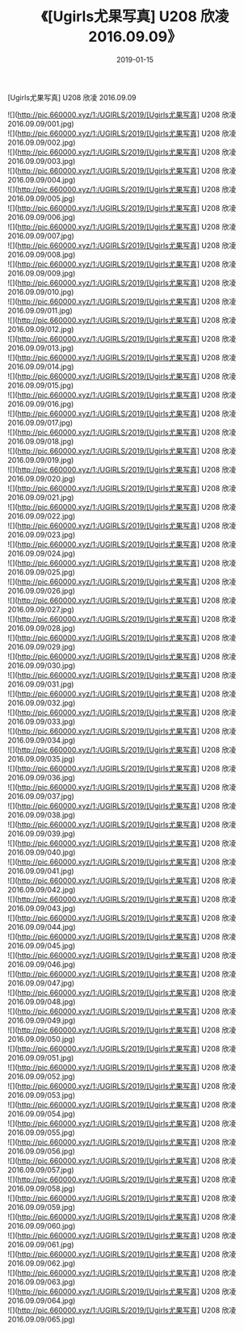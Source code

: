 ﻿---
layout: post
title:  《[Ugirls尤果写真] U208 欣凌 2016.09.09》
date:   2019-01-15
img: http://pic.660000.xyz/1:/UGIRLS/2019/[Ugirls尤果写真] U208 欣凌 2016.09.09/000.jpg
categories: [美女, 清纯, 唯美]
---

[Ugirls尤果写真] U208 欣凌 2016.09.09

 ![](http://pic.660000.xyz/1:/UGIRLS/2019/[Ugirls尤果写真] U208 欣凌 2016.09.09/001.jpg) <br>![](http://pic.660000.xyz/1:/UGIRLS/2019/[Ugirls尤果写真] U208 欣凌 2016.09.09/002.jpg) <br>![](http://pic.660000.xyz/1:/UGIRLS/2019/[Ugirls尤果写真] U208 欣凌 2016.09.09/003.jpg) <br>![](http://pic.660000.xyz/1:/UGIRLS/2019/[Ugirls尤果写真] U208 欣凌 2016.09.09/004.jpg) <br>![](http://pic.660000.xyz/1:/UGIRLS/2019/[Ugirls尤果写真] U208 欣凌 2016.09.09/005.jpg) <br>![](http://pic.660000.xyz/1:/UGIRLS/2019/[Ugirls尤果写真] U208 欣凌 2016.09.09/006.jpg) <br>![](http://pic.660000.xyz/1:/UGIRLS/2019/[Ugirls尤果写真] U208 欣凌 2016.09.09/007.jpg) <br>![](http://pic.660000.xyz/1:/UGIRLS/2019/[Ugirls尤果写真] U208 欣凌 2016.09.09/008.jpg) <br>![](http://pic.660000.xyz/1:/UGIRLS/2019/[Ugirls尤果写真] U208 欣凌 2016.09.09/009.jpg) <br>![](http://pic.660000.xyz/1:/UGIRLS/2019/[Ugirls尤果写真] U208 欣凌 2016.09.09/010.jpg) <br>![](http://pic.660000.xyz/1:/UGIRLS/2019/[Ugirls尤果写真] U208 欣凌 2016.09.09/011.jpg) <br>![](http://pic.660000.xyz/1:/UGIRLS/2019/[Ugirls尤果写真] U208 欣凌 2016.09.09/012.jpg) <br>![](http://pic.660000.xyz/1:/UGIRLS/2019/[Ugirls尤果写真] U208 欣凌 2016.09.09/013.jpg) <br>![](http://pic.660000.xyz/1:/UGIRLS/2019/[Ugirls尤果写真] U208 欣凌 2016.09.09/014.jpg) <br>![](http://pic.660000.xyz/1:/UGIRLS/2019/[Ugirls尤果写真] U208 欣凌 2016.09.09/015.jpg) <br>![](http://pic.660000.xyz/1:/UGIRLS/2019/[Ugirls尤果写真] U208 欣凌 2016.09.09/016.jpg) <br>![](http://pic.660000.xyz/1:/UGIRLS/2019/[Ugirls尤果写真] U208 欣凌 2016.09.09/017.jpg) <br>![](http://pic.660000.xyz/1:/UGIRLS/2019/[Ugirls尤果写真] U208 欣凌 2016.09.09/018.jpg) <br>![](http://pic.660000.xyz/1:/UGIRLS/2019/[Ugirls尤果写真] U208 欣凌 2016.09.09/019.jpg) <br>![](http://pic.660000.xyz/1:/UGIRLS/2019/[Ugirls尤果写真] U208 欣凌 2016.09.09/020.jpg) <br>![](http://pic.660000.xyz/1:/UGIRLS/2019/[Ugirls尤果写真] U208 欣凌 2016.09.09/021.jpg) <br>![](http://pic.660000.xyz/1:/UGIRLS/2019/[Ugirls尤果写真] U208 欣凌 2016.09.09/022.jpg) <br>![](http://pic.660000.xyz/1:/UGIRLS/2019/[Ugirls尤果写真] U208 欣凌 2016.09.09/023.jpg) <br>![](http://pic.660000.xyz/1:/UGIRLS/2019/[Ugirls尤果写真] U208 欣凌 2016.09.09/024.jpg) <br>![](http://pic.660000.xyz/1:/UGIRLS/2019/[Ugirls尤果写真] U208 欣凌 2016.09.09/025.jpg) <br>![](http://pic.660000.xyz/1:/UGIRLS/2019/[Ugirls尤果写真] U208 欣凌 2016.09.09/026.jpg) <br>![](http://pic.660000.xyz/1:/UGIRLS/2019/[Ugirls尤果写真] U208 欣凌 2016.09.09/027.jpg) <br>![](http://pic.660000.xyz/1:/UGIRLS/2019/[Ugirls尤果写真] U208 欣凌 2016.09.09/028.jpg) <br>![](http://pic.660000.xyz/1:/UGIRLS/2019/[Ugirls尤果写真] U208 欣凌 2016.09.09/029.jpg) <br>![](http://pic.660000.xyz/1:/UGIRLS/2019/[Ugirls尤果写真] U208 欣凌 2016.09.09/030.jpg) <br>![](http://pic.660000.xyz/1:/UGIRLS/2019/[Ugirls尤果写真] U208 欣凌 2016.09.09/031.jpg) <br>![](http://pic.660000.xyz/1:/UGIRLS/2019/[Ugirls尤果写真] U208 欣凌 2016.09.09/032.jpg) <br>![](http://pic.660000.xyz/1:/UGIRLS/2019/[Ugirls尤果写真] U208 欣凌 2016.09.09/033.jpg) <br>![](http://pic.660000.xyz/1:/UGIRLS/2019/[Ugirls尤果写真] U208 欣凌 2016.09.09/034.jpg) <br>![](http://pic.660000.xyz/1:/UGIRLS/2019/[Ugirls尤果写真] U208 欣凌 2016.09.09/035.jpg) <br>![](http://pic.660000.xyz/1:/UGIRLS/2019/[Ugirls尤果写真] U208 欣凌 2016.09.09/036.jpg) <br>![](http://pic.660000.xyz/1:/UGIRLS/2019/[Ugirls尤果写真] U208 欣凌 2016.09.09/037.jpg) <br>![](http://pic.660000.xyz/1:/UGIRLS/2019/[Ugirls尤果写真] U208 欣凌 2016.09.09/038.jpg) <br>![](http://pic.660000.xyz/1:/UGIRLS/2019/[Ugirls尤果写真] U208 欣凌 2016.09.09/039.jpg) <br>![](http://pic.660000.xyz/1:/UGIRLS/2019/[Ugirls尤果写真] U208 欣凌 2016.09.09/040.jpg) <br>![](http://pic.660000.xyz/1:/UGIRLS/2019/[Ugirls尤果写真] U208 欣凌 2016.09.09/041.jpg) <br>![](http://pic.660000.xyz/1:/UGIRLS/2019/[Ugirls尤果写真] U208 欣凌 2016.09.09/042.jpg) <br>![](http://pic.660000.xyz/1:/UGIRLS/2019/[Ugirls尤果写真] U208 欣凌 2016.09.09/043.jpg) <br>![](http://pic.660000.xyz/1:/UGIRLS/2019/[Ugirls尤果写真] U208 欣凌 2016.09.09/044.jpg) <br>![](http://pic.660000.xyz/1:/UGIRLS/2019/[Ugirls尤果写真] U208 欣凌 2016.09.09/045.jpg) <br>![](http://pic.660000.xyz/1:/UGIRLS/2019/[Ugirls尤果写真] U208 欣凌 2016.09.09/046.jpg) <br>![](http://pic.660000.xyz/1:/UGIRLS/2019/[Ugirls尤果写真] U208 欣凌 2016.09.09/047.jpg) <br>![](http://pic.660000.xyz/1:/UGIRLS/2019/[Ugirls尤果写真] U208 欣凌 2016.09.09/048.jpg) <br>![](http://pic.660000.xyz/1:/UGIRLS/2019/[Ugirls尤果写真] U208 欣凌 2016.09.09/049.jpg) <br>![](http://pic.660000.xyz/1:/UGIRLS/2019/[Ugirls尤果写真] U208 欣凌 2016.09.09/050.jpg) <br>![](http://pic.660000.xyz/1:/UGIRLS/2019/[Ugirls尤果写真] U208 欣凌 2016.09.09/051.jpg) <br>![](http://pic.660000.xyz/1:/UGIRLS/2019/[Ugirls尤果写真] U208 欣凌 2016.09.09/052.jpg) <br>![](http://pic.660000.xyz/1:/UGIRLS/2019/[Ugirls尤果写真] U208 欣凌 2016.09.09/053.jpg) <br>![](http://pic.660000.xyz/1:/UGIRLS/2019/[Ugirls尤果写真] U208 欣凌 2016.09.09/054.jpg) <br>![](http://pic.660000.xyz/1:/UGIRLS/2019/[Ugirls尤果写真] U208 欣凌 2016.09.09/055.jpg) <br>![](http://pic.660000.xyz/1:/UGIRLS/2019/[Ugirls尤果写真] U208 欣凌 2016.09.09/056.jpg) <br>![](http://pic.660000.xyz/1:/UGIRLS/2019/[Ugirls尤果写真] U208 欣凌 2016.09.09/057.jpg) <br>![](http://pic.660000.xyz/1:/UGIRLS/2019/[Ugirls尤果写真] U208 欣凌 2016.09.09/058.jpg) <br>![](http://pic.660000.xyz/1:/UGIRLS/2019/[Ugirls尤果写真] U208 欣凌 2016.09.09/059.jpg) <br>![](http://pic.660000.xyz/1:/UGIRLS/2019/[Ugirls尤果写真] U208 欣凌 2016.09.09/060.jpg) <br>![](http://pic.660000.xyz/1:/UGIRLS/2019/[Ugirls尤果写真] U208 欣凌 2016.09.09/061.jpg) <br>![](http://pic.660000.xyz/1:/UGIRLS/2019/[Ugirls尤果写真] U208 欣凌 2016.09.09/062.jpg) <br>![](http://pic.660000.xyz/1:/UGIRLS/2019/[Ugirls尤果写真] U208 欣凌 2016.09.09/063.jpg) <br>![](http://pic.660000.xyz/1:/UGIRLS/2019/[Ugirls尤果写真] U208 欣凌 2016.09.09/064.jpg) <br>![](http://pic.660000.xyz/1:/UGIRLS/2019/[Ugirls尤果写真] U208 欣凌 2016.09.09/065.jpg) <br>